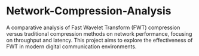 # Network-Compression-Analysis
A comparative analysis of Fast Wavelet Transform (FWT) compression versus traditional compression methods on network performance, focusing on throughput and latency. This project aims to explore the effectiveness of FWT in modern digital communication environments.
